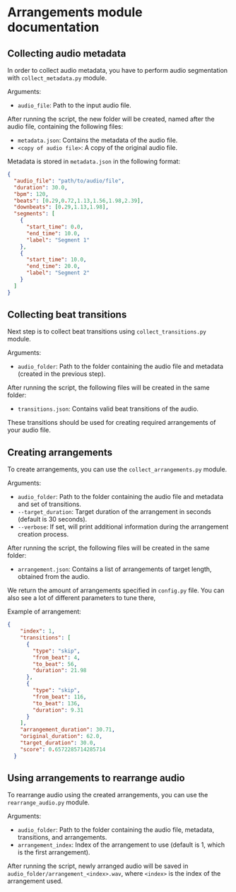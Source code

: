 # Arrangements module documentation

## Collecting audio metadata

In order to collect audio metadata, you have to perform audio segmentation with `collect_metadata.py` module.

Arguments:
- `audio_file`: Path to the input audio file.

After running the script, the new folder will be created, named after the audio file, containing the following files:
- `metadata.json`: Contains the metadata of the audio file.
- `<copy of audio file>`: A copy of the original audio file.

Metadata is stored in `metadata.json` in the following format:
```json
{
  "audio_file": "path/to/audio/file",
  "duration": 30.0,
  "bpm": 120,
  "beats": [0.29,0.72,1.13,1.56,1.98,2.39],
  "downbeats": [0.29,1.13,1.98],
  "segments": [
    {
      "start_time": 0.0,
      "end_time": 10.0,
      "label": "Segment 1"
    },
    {
      "start_time": 10.0,
      "end_time": 20.0,
      "label": "Segment 2"
    }
  ]
}
```

## Collecting beat transitions

Next step is to collect beat transitions using `collect_transitions.py` module. 

Arguments:
- `audio_folder`: Path to the folder containing the audio file and metadata (created in the previous step).

After running the script, the following files will be created in the same folder:
- `transitions.json`: Contains valid beat transitions of the audio.

These transitions should be used for creating required arrangements of your audio file.

## Creating arrangements

To create arrangements, you can use the `collect_arrangements.py` module.

Arguments:
- `audio_folder`: Path to the folder containing the audio file and metadata and set of transitions.
- `--target_duration`: Target duration of the arrangement in seconds (default is 30 seconds).
- `--verbose`: If set, will print additional information during the arrangement creation process.

After running the script, the following files will be created in the same folder:
- `arrangement.json`: Contains a list of arrangements of target length, obtained from the audio.

We return the amount of arrangements specified in `config.py` file. You can also see a lot of different parameters to tune there,

Example of arrangement:

```json
{
    "index": 1,
    "transitions": [
      {
        "type": "skip",
        "from_beat": 4,
        "to_beat": 56,
        "duration": 21.98
      },
      {
        "type": "skip",
        "from_beat": 116,
        "to_beat": 136,
        "duration": 9.31
      }
    ],
    "arrangement_duration": 30.71,
    "original_duration": 62.0,
    "target_duration": 30.0,
    "score": 0.6572285714285714
  }
```

## Using arrangements to rearrange audio

To rearrange audio using the created arrangements, you can use the `rearrange_audio.py` module.

Arguments:
- `audio_folder`: Path to the folder containing the audio file, metadata, transitions, and arrangements.
- `arrangement_index`: Index of the arrangement to use (default is 1, which is the first arrangement).

After running the script, newly arranged audio will be saved in `audio_folder/arrangement_<index>.wav`, where `<index>` is the index of the arrangement used.
